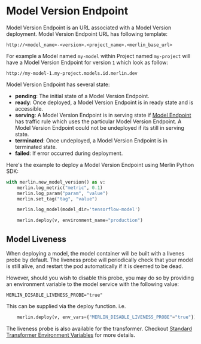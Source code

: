 # Model Version Endpoint

Model Version Endpoint is an URL associated with a Model Version deployment. Model Version Endpoint URL has following template:

```
http://<model_name>-<version>.<project_name>.<merlin_base_url>
```

For example a Model named `my-model` within Project named `my-project` will have a Model Version Endpoint for version `1` which look as follow:

```
http://my-model-1.my-project.models.id.merlin.dev
```

Model Version Endpoint has several state:

- **pending**: The initial state of a Model Version Endpoint.
- **ready**: Once deployed, a Model Version Endpoint is in ready state and is accessible.
- **serving**: A Model Version Endpoint is in serving state if [Model Endpoint](./model_endpoint.md) has traffic rule which uses the particular Model Version Endpoint. A Model Version Endpoint could not be undeployed if its still in serving state.
- **terminated**: Once undeployed, a Model Version Endpoint is in terminated state.
- **failed**: If error occurred during deployment.

Here's the example to deploy a Model Version Endpoint using Merlin Python SDK:

```python
with merlin.new_model_version() as v:
    merlin.log_metric("metric", 0.1)
    merlin.log_param("param", "value")
    merlin.set_tag("tag", "value")

    merlin.log_model(model_dir='tensorflow-model')

    merlin.deploy(v, environment_name="production")
```

## Model Liveness
When deploying a model, the model container will be built with a livenes probe by default. The liveness probe will periodically check that your model is still alive, and restart the pod automatically if it is deemed to be dead.

However, should you wish to disable this probe, you may do so by providing an environment variable to the model service with the following value:

```
MERLIN_DISABLE_LIVENESS_PROBE="true"
```

This can be supplied via the deploy function. i.e.

```python
    merlin.deploy(v, env_vars={"MERLIN_DISABLE_LIVENESS_PROBE"="true"})
```

The liveness probe is also available for the transformer. Checkout [Standard Transformer Environment Variables](./standard_transformer.md) for more details.
